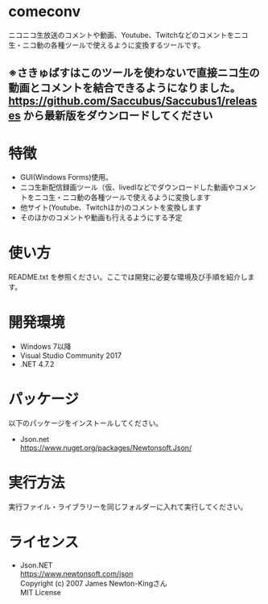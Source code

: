# comeconv

ニコニコ生放送のコメントや動画、Youtube、Twitchなどのコメントをニコ生・ニコ動の各種ツールで使えるように変換するツールです。  

## **※さきゅばすはこのツールを使わないで直接ニコ生の動画とコメントを結合できるようになりました。<br>https://github.com/Saccubus/Saccubus1/releases から最新版をダウンロードしてください** 

# 特徴

- GUI(Windows Forms)使用。  
- ニコ生新配信録画ツール（仮、livedlなどでダウンロードした動画やコメントをニコ生・ニコ動の各種ツールで使えるように変換します  
- 他サイト(Youtube、Twitchほか)のコメントを変換します  
- そのほかのコメントや動画も行えるようにする予定  

# 使い方

README.txt を参照ください。ここでは開発に必要な環境及び手順を紹介します。   

# 開発環境

- Windows 7以降  
- Visual Studio Community 2017  
- .NET 4.7.2  

# パッケージ

以下のパッケージをインストールしてください。  

- Json.net  
https://www.nuget.org/packages/Newtonsoft.Json/  


# 実行方法

実行ファイル・ライブラリーを同じフォルダーに入れて実行してください。  

# ライセンス

- Json.NET  
https://www.newtonsoft.com/json  
Copyright (c) 2007 James Newton-Kingさん  
MIT License  

